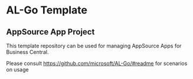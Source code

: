 # AL-Go Template

## AppSource App Project
This template repository can be used for managing AppSource Apps for Business Central.

Please consult https://github.com/microsoft/AL-Go/#readme for scenarios on usage
